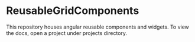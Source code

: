 # ReusableGridComponents

This repository houses angular reusable components and widgets.
To view the docs, open a project under projects directory.
